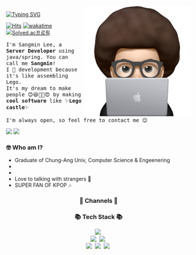 
<img src="./image/profile.png" align="right" height="300"/>
  
[![Typing SVG](https://readme-typing-svg.herokuapp.com/?color=f0f6fc&lines=Sangmin+Lee&font=Redressed&size=30)](https://git.io/typing-svg)

[![Hits](https://hits.seeyoufarm.com/api/count/incr/badge.svg?url=https%3A%2F%2Fgithub.com%2Feomgerm&count_bg=%23FF5252&title_bg=%23535353&icon=&icon_color=%23E7E7E7&title=views&edge_flat=true)](https://hits.seeyoufarm.com)
[![wakatime](https://wakatime.com/badge/user/2bc3057d-356c-4085-8a40-dcf77da7bb8a.svg?style=flat-square)](https://wakatime.com/@2bc3057d-356c-4085-8a40-dcf77da7bb8a)
[![Solved.ac프로필](http://mazassumnida.wtf/api/mini/generate_badge?boj=sangmin2dev)](https://solved.ac/rlgns0705)

<samp>I'm Sangmin Lee, a **Server Developer** using java/spring. You can call me **Sangmin**!<br>
I 🩵 development because it's like assembling Lego.<br>
It's my dream to make people 😊😆🤑🤩😍 by making **cool software** like ✨**Lego castle**✨ <br><br>
I'm always open, so feel free to contact me 😉

<a href="http://sangmin2dev.gitbook.io/dev"><img src="https://img.shields.io/badge/Blog-3884FF?style=plastic&logo=gitbook&logoColor=white"></a>
<a href="sangmin2dev@gmail.com"><img src="https://img.shields.io/badge/sangmin2dev@gmail.com-EA4335?style=plastic&logo=gmail&logoColor=white"></a>

### 🤓 Who am I?
- Graduate of Chung-Ang Univ, Computer Science & Engeenering
- 
- 
- Love to talking with strangers 💬
- SUPER FAN OF KPOP 🎶

<h3 align="center">🌈 Channels 🌈</h3>
<p align="center"> 
<!-- </p> -->

<h3 align="center">📚 Tech Stack 📚</h3>
<p align="center">
  <img src="https://img.shields.io/badge/Java-007396?style=for-the-badge&logo=Java&logoColor=white"/></a>&nbsp
  <br>
  <img src="https://img.shields.io/badge/Spring-6DB33F?style=for-the-badge&logo=Spring&logoColor=white"/></a>&nbsp
  <img src="https://img.shields.io/badge/SpringBoot-6DB33F?style=for-the-badge&logo=SpringBoot&logoColor=white"/></a>&nbsp 
  <br>
  <img src="https://img.shields.io/badge/Mysql-E6B91E?style=for-the-badge&logo=MySql&logoColor=white"/></a>&nbsp 
  <img src="https://img.shields.io/badge/AWS-232F3E?style=for-the-badge&logo=AmazonAWS&logoColor=white"/></a>&nbsp 
  <img src="https://img.shields.io/badge/Jenkins-D24939?style=for-the-badge&logo=Jenkins&logoColor=white"/></a>&nbsp 
</p>


